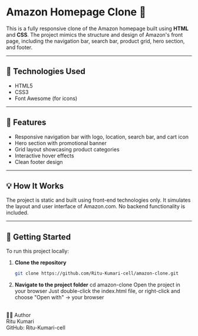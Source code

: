 # Amazon Homepage Clone 🛒

This is a fully responsive clone of the Amazon homepage built using **HTML** and **CSS**. The project mimics the structure and design of Amazon's front page, including the navigation bar, search bar, product grid, hero section, and footer.

---

## 🔧 Technologies Used

- HTML5  
- CSS3  
- Font Awesome (for icons)

---

## 📁 Features

- Responsive navigation bar with logo, location, search bar, and cart icon  
- Hero section with promotional banner  
- Grid layout showcasing product categories  
- Interactive hover effects  
- Clean footer design

---

## 💡 How It Works

The project is static and built using front-end technologies only. It simulates the layout and user interface of Amazon.com. No backend functionality is included.

---

## 🚀 Getting Started

To run this project locally:

1. **Clone the repository**
   ```bash
   git clone https://github.com/Ritu-Kumari-cell/amazon-clone.git
2. **Navigate to the project folder**
  cd amazon-clone
Open the project in your browser
Just double-click the index.html file, or right-click and choose "Open with" → your browser
<br>
👩‍💻 Author
<br>
Ritu Kumari
<br>
GitHub: Ritu-Kumari-cell
